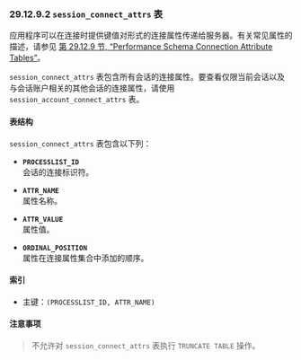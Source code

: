 ### 29.12.9.2 `session_connect_attrs` 表

应用程序可以在连接时提供键值对形式的连接属性传递给服务器。有关常见属性的描述，请参见 [第 29.12.9 节, “Performance Schema Connection Attribute Tables”](#section-29-12-9-performance-schema-connection-attribute-tables)。

`session_connect_attrs` 表包含所有会话的连接属性。要查看仅限当前会话以及与会话账户相关的其他会话的连接属性，请使用 `session_account_connect_attrs` 表。

#### 表结构

`session_connect_attrs` 表包含以下列：

- **`PROCESSLIST_ID`**  
  会话的连接标识符。

- **`ATTR_NAME`**  
  属性名称。

- **`ATTR_VALUE`**  
  属性值。

- **`ORDINAL_POSITION`**  
  属性在连接属性集合中添加的顺序。

#### 索引

- 主键：`(PROCESSLIST_ID, ATTR_NAME)`

#### 注意事项
> 不允许对 `session_connect_attrs` 表执行 `TRUNCATE TABLE` 操作。